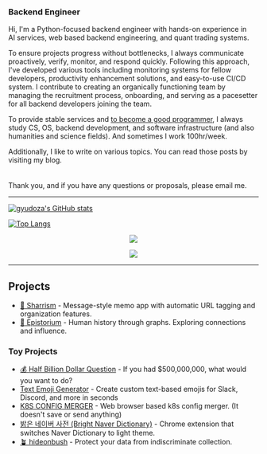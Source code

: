 ### Backend Engineer 

Hi, I'm a Python-focused backend engineer with hands-on experience in  
AI services, web based backend engineering, and quant trading systems.  
  
To ensure projects progress without bottlenecks, I always communicate proactively, verify, monitor, and respond quickly.
Following this approach, I've developed various tools including monitoring systems for fellow developers, productivity enhancement solutions, and easy-to-use CI/CD system.
I contribute to creating an organically functioning team by managing the recruitment process, onboarding, and serving as a pacesetter for all backend developers joining the team.
  
To provide stable services and [to become a good programmer](https://github.com/jujumilk3/to-become-a-better-programmer), I always study CS, OS, backend development, and software infrastructure (and also humanities and science fields). And sometimes I work 100hr/week.  

Additionally, I like to write on various topics. You can read those posts by visiting my blog.  
<br/>
<br/>
Thank you, and if you have any questions or proposals, please email me.

---------

[![gyudoza's GitHub stats](https://github-readme-stats.vercel.app/api?count_private=true&include_all_commits=true&show_icons=true&username=jujumilk3&theme=github_dark)](https://github.com/anuraghazra/github-readme-stats)

[![Top Langs](https://github-readme-stats.vercel.app/api/top-langs/?username=jujumilk3&layout=compact&theme=github_dark&langs_count=8&hide=html,css,javascript&exclude_repo=korean-movie-lipsum,lottoisruthless,kafka-study,learn-elixir,k8s-config-merger,svelte-study)](https://github.com/anuraghazra/github-readme-stats)

<div align=center>

<a href="https://www.linkedin.com/in/gyudoza/" target="_blank"><img src="https://img.shields.io/badge/LinkedIn-0077B5?style=for-the-badge&logo=linkedin&logoColor=white"/><a/>

![](https://komarev.com/ghpvc/?username=jujumilk3&color=blue)
	
</div>


---------

## Projects

- [📎 Sharrism](https://github.com/Sharrism) - Message-style memo app with automatic URL tagging and organization features.
- [🌱 Epistorium](https://devpost.com/software/epistorium) - Human history through graphs. Exploring connections and influence.

### Toy Projects

- [💰 Half Billion Dollar Question](https://hbdq.ddgr3.com/) - If you had $500,000,000, what would you want to do?
- [Text Emoji Generator](https://jujumilk3.github.io/text-emoji/) - Create custom text-based emojis for Slack, Discord, and more in seconds
- [K8S CONFIG MERGER](https://jujumilk3.github.io/k8s-config-merger/) - Web browser based k8s config merger. (It doesn't save or send anything)
- [밝은 네이버 사전 (Bright Naver Dictionary)](https://chromewebstore.google.com/detail/%EB%B0%9D%EC%9D%80-%EB%84%A4%EC%9D%B4%EB%B2%84-%EC%82%AC%EC%A0%84-bright-naver-di/pmnifccaihgpajcofmjimblebmbhaalf?hl=ko&pli=1) - Chrome extension that switches Naver Dictionary to light theme.
- [🪴 hideonbush](https://hideonbush.com/) - Protect your data from indiscriminate collection.

